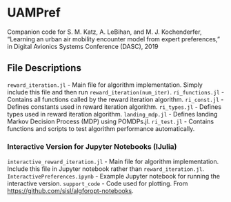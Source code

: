 # UAMPref
Companion code for S. M. Katz, A. LeBihan, and M. J. Kochenderfer, “Learning an urban air mobility encounter model from expert preferences,” in Digital Avionics Systems Conference (DASC), 2019

## File Descriptions
`reward_iteration.jl` - Main file for algorithm implementation. Simply include this file and then run `reward_iteration(num_iter)`.
`ri_functions.jl` - Contains all functions called by the reward iteration algorithm.
`ri_const.jl` - Defines constants used in reward iteration algorithm.
`ri_types.jl` - Defines types used in reward iteration algorithm.
`landing_mdp.jl` - Defines landing Markov Decision Process (MDP) using POMDPs.jl.
`ri_test.jl` - Contains functions and scripts to test algorithm performance automatically.

### Interactive Version for Jupyter Notebooks (IJulia)
`interactive_reward_iteration.jl` - Main file for algorithm implementation. Include this file in Jupyter notebook rather than `reward_iteration.jl`.
`InteractivePreferences.ipynb` - Example Jupyter notebook for running the interactive version.
`support_code` - Code used for plotting. From https://github.com/sisl/algforopt-notebooks.
